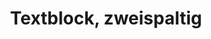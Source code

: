 ---
layout: modul
title: Textblock, zweispaltig
description: Modul mit zwei Spalten in denen jeweils ein Textblock angezeigt wird.
department: modul
name: modul-text-2-cols
img: /media/konzepte/module/modul_text_2_cols.png
---